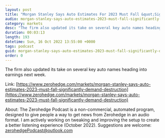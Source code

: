 ```yaml
---
layout: post
title: "Morgan Stanley Says Auto Estimates For 2023 Must Fall &quot;Significantly&quot; On &quot;Demand Destruction&quot;"
audio: morgan-stanley-says-auto-estimates-2023-must-fall-significantly-demand-destruction-0
category: markets
desc: "The firm also updated its take on several key auto names heading into earnings next week. "
duration: 00:03:13
length: 193
datetime: Sun, 16 Oct 2022 13:55:00 +0000
tags: podcast
guid: morgan-stanley-says-auto-estimates-2023-must-fall-significantly-demand-destruction-0
order: 0
---
```

The firm also updated its take on several key auto names heading into earnings next week. 

Link: [https://www.zerohedge.com/markets/morgan-stanley-says-auto-estimates-2023-must-fall-significantly-demand-destruction](https://www.zerohedge.com/markets/morgan-stanley-says-auto-estimates-2023-must-fall-significantly-demand-destruction)

About: The Zerohedge Podcast is a non-commercial, automated program, designed to give people a way to get news from Zerohedge in an audio format.  I am actively working on tweaking and improving the setup to create a better listening experience (October 2022).  Suggestions are welcome: [zerohedgePodcast@outlook.com](mailto:zerohedgePodcast@outlook.com)